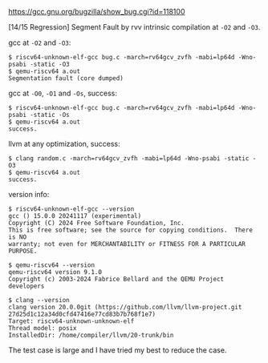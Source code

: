 https://gcc.gnu.org/bugzilla/show_bug.cgi?id=118100

[14/15 Regression] Segment Fault by rvv intrinsic compilation at `-O2` and `-O3`.

gcc at `-O2` and `-O3`:
```
$ riscv64-unknown-elf-gcc bug.c -march=rv64gcv_zvfh -mabi=lp64d -Wno-psabi -static -O3
$ qemu-riscv64 a.out
Segmentation fault (core dumped)
```

gcc at `-O0`, `-O1` and `-Os`, success:
```
$ riscv64-unknown-elf-gcc bug.c -march=rv64gcv_zvfh -mabi=lp64d -Wno-psabi -static -Os
$ qemu-riscv64 a.out
success.
```

llvm at any optimization, success:
```
$ clang random.c -march=rv64gcv_zvfh -mabi=lp64d -Wno-psabi -static -O3
$ qemu-riscv64 a.out
success.
```

version info:
```
$ riscv64-unknown-elf-gcc --version
gcc () 15.0.0 20241117 (experimental)
Copyright (C) 2024 Free Software Foundation, Inc.
This is free software; see the source for copying conditions.  There is NO
warranty; not even for MERCHANTABILITY or FITNESS FOR A PARTICULAR PURPOSE.

$ qemu-riscv64 --version
qemu-riscv64 version 9.1.0
Copyright (c) 2003-2024 Fabrice Bellard and the QEMU Project developers

$ clang --version
clang version 20.0.0git (https://github.com/llvm/llvm-project.git 27d25d1c12a34d0cfd47416e77cd83b7b768f1e7)
Target: riscv64-unknown-unknown-elf
Thread model: posix
InstalledDir: /home/compiler/llvm/20-trunk/bin
```

The test case is large and I have tried my best to reduce the case.
